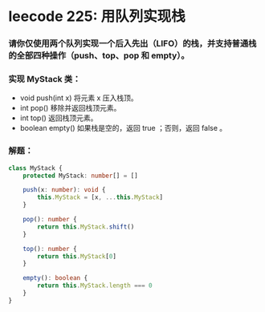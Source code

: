 # leecode 225: 用队列实现栈
### 请你仅使用两个队列实现一个后入先出（LIFO）的栈，并支持普通栈的全部四种操作（push、top、pop 和 empty）。

### 实现 MyStack 类：
* void push(int x) 将元素 x 压入栈顶。
* int pop() 移除并返回栈顶元素。
* int top() 返回栈顶元素。
* boolean empty() 如果栈是空的，返回 true ；否则，返回 false 。

### 解题：
```ts
class MyStack {
    protected MyStack: number[] = []

    push(x: number): void {
        this.MyStack = [x, ...this.MyStack]
    }

    pop(): number {
        return this.MyStack.shift()
    }

    top(): number {
        return this.MyStack[0]
    }

    empty(): boolean {
        return this.MyStack.length === 0
    }
}
```
